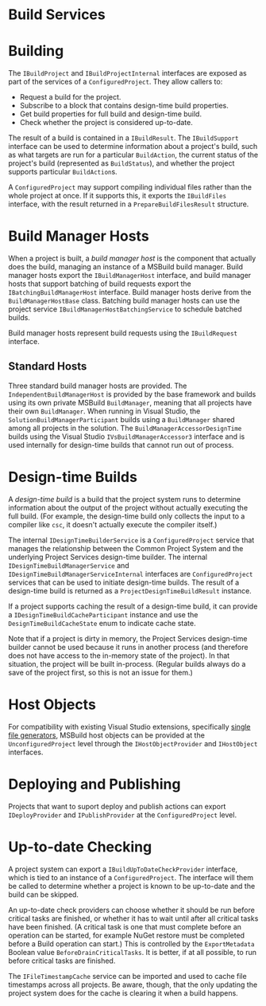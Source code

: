 Build Services
==============

# Building

The `IBuildProject` and `IBuildProjectInternal` interfaces are exposed as part of the services of a `ConfiguredProject`. They allow callers to:

* Request a build for the project.
* Subscribe to a block that contains design-time build properties.
* Get build properties for full build and design-time build.
* Check whether the project is considered up-to-date.

The result of a build is contained in a `IBuildResult`. The `IBuildSupport` interface can be used to determine information about a project's build, such as what targets are run for a particular `BuildAction`, the current status of the project's build (represented as `BuildStatus`), and whether the project supports particular `BuildAction`s.

A `ConfiguredProject` may support compiling individual files rather than the whole project at once. If it supports this, it exports the `IBuildFiles` interface, with the result returned in a `PrepareBuildFilesResult` structure.

# Build Manager Hosts

When a project is built, a _build manager host_ is the component that actually does the build, managing an instance of a MSBuild build manager. Build manager hosts export the `IBuildManagerHost` interface, and build manager hosts that support batching of build requests export the `IBatchingBuildManagerHost` interface. Build manager hosts derive from the `BuildManagerHostBase` class. Batching build manager hosts can use the project service `IBuildManagerHostBatchingService` to schedule batched builds.

Build manager hosts represent build requests using the `IBuildRequest` interface.

## Standard Hosts

Three standard build manager hosts are provided. The `IndependentBuildManagerHost` is provided by the base framework and builds using its own private MSBuild `BuildManager`, meaning that all projects have their own `BuildManager`. When running in Visual Studio, the `SolutionBuildManagerParticipant` builds using a `BuildManager` shared among all projects in the solution. The `BuildManagerAccessorDesignTime` builds using the Visual Studio `IVsBuildManagerAccessor3` interface and is used internally for design-time builds that cannot run out of process. 

# Design-time Builds

A _design-time build_ is a build that the project system runs to determine information about the output of the project without actually executing the full build. (For example, the design-time build only collects the input to a compiler like `csc`, it doesn't actually execute the compiler itself.)

The internal `IDesignTimeBuilderService` is a `ConfiguredProject` service that manages the relationship between the Common Project System and the underlying Project Services design-time builder. The internal `IDesignTimeBuildManagerService` and `IDesignTimeBuildManagerServiceInternal` interfaces are `ConfiguredProject` services that can be used to initiate design-time builds. The result of a design-time build is returned as a `ProjectDesignTimeBuildResult` instance. 

If a project supports caching the result of a design-time build, it can provide a `IDesignTimeBuildCacheParticipant` instance and use the `DesignTimeBuildCacheState` enum to indicate cache state.

Note that if a project is dirty in memory, the Project Services design-time builder cannot be used because it runs in another process (and therefore does not have access to the in-memory state of the project). In that situation, the project will be built in-process. (Regular builds always do a save of the project first, so this is not an issue for them.)

# Host Objects

For compatibility with existing Visual Studio extensions, specifically [single file generators](https://docs.microsoft.com/en-us/visualstudio/extensibility/internals/implementing-single-file-generators), MSBuild host objects can be provided at the `UnconfiguredProject` level through the `IHostObjectProvider` and `IHostObject` interfaces.

# Deploying and Publishing

Projects that want to suport deploy and publish actions can export `IDeployProvider` and `IPublishProvider` at the `ConfiguredProject` level.

# Up-to-date Checking

A project system can export a `IBuildUpToDateCheckProvider` interface, which is tied to an instance of a `ConfiguredProject`. The interface will them be called to determine whether a project is known to be up-to-date and the build can be skipped.

An up-to-date check providers can choose whether it should be run before critical tasks are finished, or whether it has to wait until after all critical tasks have been finished. (A critical task is one that must complete before an operation can be started, for example NuGet restore must be completed before a Build operation can start.) This is controlled by the `ExportMetadata` Boolean value `BeforeDrainCriticalTasks`. It is better, if at all possible, to run before critical tasks are finished. 

The `IFileTimestampCache` service can be imported and used to cache file timestamps across all projects. Be aware, though, that the only updating the project system does for the cache is clearing it when a build happens.
